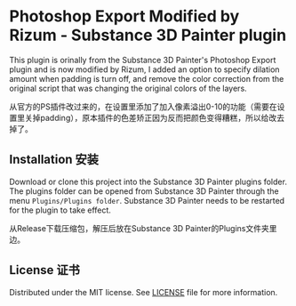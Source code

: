 # Photoshop Export Modified by Rizum - Substance 3D Painter plugin

This plugin is orinally from the Substance 3D Painter's Photoshop Export plugin and is now modified by Rizum, I added an option to specify dilation amount when padding is turn off, and remove the color correction from the original script that was changing the original colors of the layers.

从官方的PS插件改过来的，在设置里添加了加入像素溢出0-10的功能（需要在设置里关掉padding），原本插件的色差矫正因为反而把颜色变得糟糕，所以给改去掉了。

## Installation 安装

Download or clone this project into the Substance 3D Painter plugins folder. The plugins folder can be opened from Substance 3D Painter through the menu ``Plugins/Plugins folder``. Substance 3D Painter needs to be restarted for the plugin to take effect.

从Release下载压缩包，解压后放在Substance 3D Painter的Plugins文件夹里边。

## License 证书

Distributed under the MIT license. See [LICENSE](LICENSE) file for more information.

